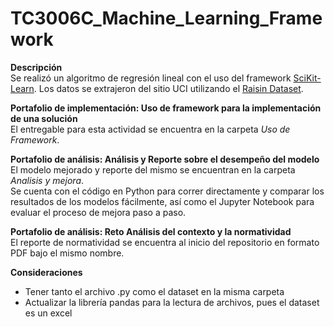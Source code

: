 # TC3006C_Machine_Learning_Framework

**Descripción**  
Se realizó un algoritmo de regresión lineal con el uso del framework [SciKit-Learn](https://scikit-learn.org/stable/index.html).
Los datos se extrajeron del sitio UCI utilizando el [Raisin Dataset](https://archive.ics.uci.edu/ml/datasets/Raisin+Dataset).

**Portafolio de implementación: Uso de framework para la implementación de una solución**  
El entregable para esta actividad se encuentra en la carpeta *Uso de Framework*.

**Portafolio de análisis: Análisis y Reporte sobre el desempeño del modelo**  
El modelo mejorado y reporte del mismo se encuentran en la carpeta *Analisis y mejora*.  
Se cuenta con el código en Python para correr directamente y comparar los resultados de los modelos fácilmente, así como el Jupyter Notebook para evaluar el proceso de mejora paso a paso.

**Portafolio de análisis: Reto Análisis del contexto y la normatividad**  
El reporte de normatividad se encuentra al inicio del repositorio en formato PDF bajo el mismo nombre.

**Consideraciones**
* Tener tanto el archivo .py como el dataset en la misma carpeta
* Actualizar la librería pandas para la lectura de archivos, pues el dataset es un excel

